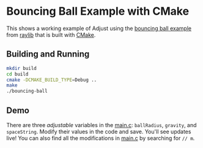 # Bouncing Ball Example with CMake

This shows a working example of Adjust using the [bouncing ball example](https://www.raylib.com/examples/shapes/loader.html?name=shapes_bouncing_ball) from [raylib](https://www.raylib.com/index.html) that is built with [CMake](https://cmake.org/).

## Building and Running

```bash
mkdir build
cd build
cmake -DCMAKE_BUILD_TYPE=Debug ..
make
./bouncing-ball
```

## Demo

There are three *adjustable* variables in the [main.c](./main.c): `ballRadius`, `gravity`, and `spaceString`. Modify their values in the code and save. You'll see updates live! You can also find all the modifications in [main.c](./main.c) by searching for `// m`.